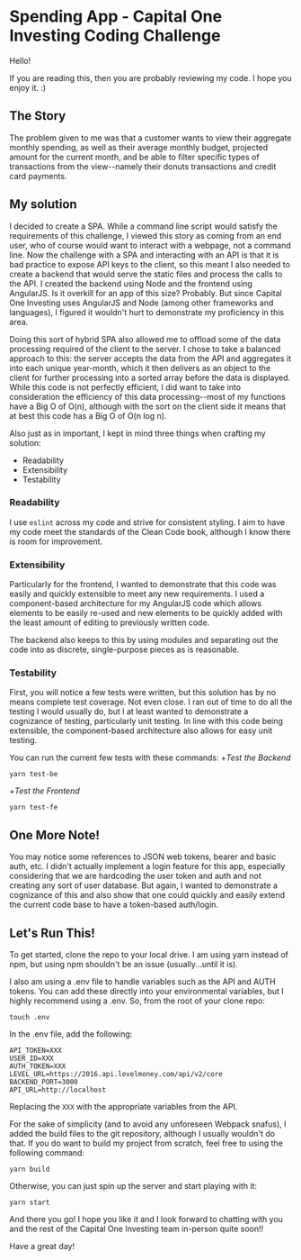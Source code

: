 Spending App - Capital One Investing Coding Challenge
=====================================================

Hello!

If you are reading this, then you are probably reviewing my code. I hope you enjoy it. :)

## The Story

The problem given to me was that a customer wants to view their aggregate monthly spending, as well as their average monthly budget, projected amount for the current month, and be able to filter specific types of transactions from the view--namely their donuts transactions and credit card payments.

## My solution
I decided to create a SPA. While a command line script would satisfy the requirements of this challenge, I viewed this story as coming from an end user, who of course would want to interact with a webpage, not a command line. Now the challenge with a SPA and interacting with an API is that it is bad practice to expose API keys to the client, so this meant I also needed to create a backend that would serve the static files and process the calls to the API. I created the backend using Node and the frontend using AngularJS. Is it overkill for an app of this size? Probably. But since Capital One Investing uses AngularJS and Node (among other frameworks and languages), I figured it wouldn't hurt to demonstrate my proficiency in this area.

Doing this sort of hybrid SPA also allowed me to offload some of the data processing required of the client to the server. I chose to take a balanced approach to this: the server accepts the data from the API and aggregates it into each unique year-month, which it then delivers as an object to the client for further processing into a sorted array before the data is displayed. While this code is not perfectly efficient, I did want to take into consideration the efficiency of this data processing--most of my functions have a Big O of O(n), although with the sort on the client side it means that at best this code has a Big O of O(n log n).

Also just as in important, I kept in mind three things when crafting my solution:
+ Readability
+ Extensibility
+ Testability

### Readability
I use `eslint` across my code and strive for consistent styling. I aim to have my code meet the standards of the Clean Code book, although I know there is room for improvement.

### Extensibility
Particularly for the frontend, I wanted to demonstrate that this code was easily and quickly extensible to meet any new requirements. I used a component-based architecture for my AngularJS code which allows elements to be easily re-used and new elements to be quickly added with the least amount of editing to previously written code.

The backend also keeps to this by using modules and separating out the code into as discrete, single-purpose pieces as is reasonable.

### Testability
First, you will notice a few tests were written, but this solution has by no means complete test coverage. Not even close. I ran out of time to do all the testing I would usually do, but I at least wanted to demonstrate a cognizance of testing, particularly unit testing. In line with this code being extensible, the component-based architecture also allows for easy unit testing.

You can run the current few tests with these commands:
+*Test the Backend*
```
yarn test-be
```
+*Test the Frontend*
```
yarn test-fe
```

## One More Note!
You may notice some references to JSON web tokens, bearer and basic auth, etc. I didn't actually implement a login feature for this app, especially considering that we are hardcoding the user token and auth and not creating any sort of user database. But again, I wanted to demonstrate a cognizance of this and also show that one could quickly and easily extend the current code base to have a token-based auth/login.

## Let's Run This!
To get started, clone the repo to your local drive. I am using yarn instead of npm, but using npm shouldn't be an issue (usually...until it is).

I also am using a .env file to handle variables such as the API and AUTH tokens. You can add these directly into your environmental variables, but I highly recommend using a .env. So, from the root of your clone repo:
```
touch .env
```

In the .env file, add the following:
```
API_TOKEN=XXX
USER_ID=XXX
AUTH_TOKEN=XXX
LEVEL_URL=https://2016.api.levelmoney.com/api/v2/core
BACKEND_PORT=3000
API_URL=http://localhost
```
Replacing the `XXX` with the appropriate variables from the API.

For the sake of simplicity (and to avoid any unforeseen Webpack snafus), I added the build files to the git repository, although I usually wouldn't do that. If you do want to build my project from scratch, feel free to using the following command:
```
yarn build
```
Otherwise, you can just spin up the server and start playing with it:
```
yarn start
```

And there you go! I hope you like it and I look forward to chatting with you and the rest of the Capital One Investing team in-person quite soon!!

Have a great day!
